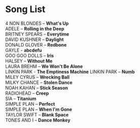 # Song List

4 NON BLONDES – **What's Up**  
ADELE – **Rolling in the Deep**  
BRITNEY SPEARS – **Everytime**  
DAVID KUSHNER – **Daylight**  
DONALD GLOVER – **Redbone**  
GAYLE - **abcdefu**  
GOO GOO DOLLS – **Iris**  
HALSEY – **Without Me**  
LAURA BREHM – **We Won't Be Alone**  
LINKIN PARK - **The Emptiness Machine**
LINKIN PARK – **Numb**  
MILEY CYRUS – **Wrecking Ball**  
MILKY CHANCE – **Stolen Dance**  
NOAH KAHAN – **Stick Season**  
RADIOHEAD – **Creep**  
SIA – **Titanium**  
SIMPLE PLAN – **Perfect**  
SIMPLE PLAN – **When I'm Gone**  
TAYLOR SWIFT – **Blank Space**  
TONES AND I – **Dance Monkey**  
